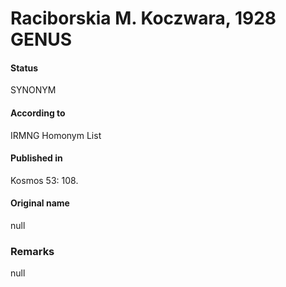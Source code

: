 Raciborskia M. Koczwara, 1928 GENUS
=======

#### Status
SYNONYM

#### According to
IRMNG Homonym List

#### Published in
Kosmos 53: 108.

#### Original name
null

### Remarks
null